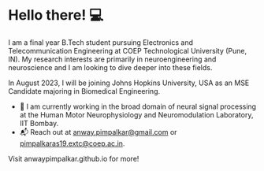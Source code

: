 # Hello there! 💻

I am a final year B.Tech student pursuing Electronics and Telecommunication Engineering at COEP Technological University (Pune, IN). My research interests are primarily in neuroengineering and neuroscience and I am looking to dive deeper into these fields.

In August 2023, I will be joining Johns Hopkins University, USA as an MSE Candidate majoring in Biomedical Engineering.

- 🧠 I am currently working in the broad domain of neural signal processing at the Human Motor Neurophysiology and Neuromodulation Laboratory, IIT Bombay.
- 📬 Reach out at anway.pimpalkar@gmail.com or pimpalkaras19.extc@coep.ac.in.

Visit anwaypimpalkar.github.io for more!

